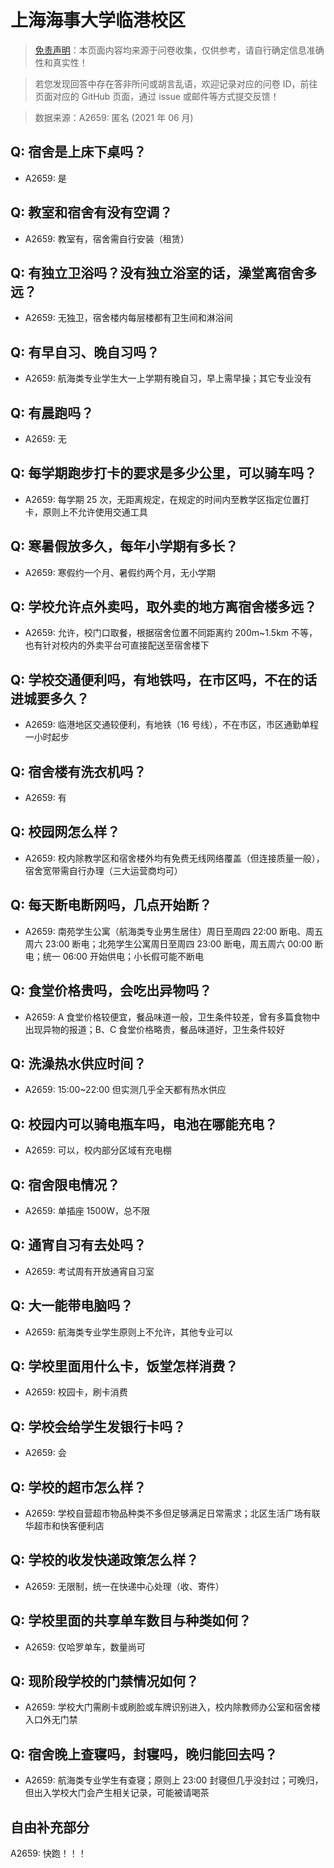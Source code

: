 # 上海海事大学临港校区

> [免责声明](https://colleges.chat/#_3)：本页面内容均来源于问卷收集，仅供参考，请自行确定信息准确性和真实性！

> 若您发现回答中存在答非所问或胡言乱语，欢迎记录对应的问卷 ID，前往页面对应的 GitHub 页面，通过 issue 或邮件等方式提交反馈！

> 数据来源：A2659: 匿名 (2021 年 06 月)

## Q: 宿舍是上床下桌吗？

- A2659: 是

## Q: 教室和宿舍有没有空调？

- A2659: 教室有，宿舍需自行安装（租赁）

## Q: 有独立卫浴吗？没有独立浴室的话，澡堂离宿舍多远？

- A2659: 无独卫，宿舍楼内每层楼都有卫生间和淋浴间

## Q: 有早自习、晚自习吗？

- A2659: 航海类专业学生大一上学期有晚自习，早上需早操；其它专业没有

## Q: 有晨跑吗？

- A2659: 无

## Q: 每学期跑步打卡的要求是多少公里，可以骑车吗？

- A2659: 每学期 25 次，无距离规定，在规定的时间内至教学区指定位置打卡，原则上不允许使用交通工具

## Q: 寒暑假放多久，每年小学期有多长？

- A2659: 寒假约一个月、暑假约两个月，无小学期

## Q: 学校允许点外卖吗，取外卖的地方离宿舍楼多远？

- A2659: 允许，校门口取餐，根据宿舍位置不同距离约 200m\~1.5km 不等，也有针对校内的外卖平台可直接配送至宿舍楼下

## Q: 学校交通便利吗，有地铁吗，在市区吗，不在的话进城要多久？

- A2659: 临港地区交通较便利，有地铁（16 号线），不在市区，市区通勤单程一小时起步

## Q: 宿舍楼有洗衣机吗？

- A2659: 有

## Q: 校园网怎么样？

- A2659: 校内除教学区和宿舍楼外均有免费无线网络覆盖（但连接质量一般），宿舍宽带需自行办理（三大运营商均可）

## Q: 每天断电断网吗，几点开始断？

- A2659: 南苑学生公寓（航海类专业男生居住）周日至周四 22:00 断电、周五周六 23:00 断电；北苑学生公寓周日至周四 23:00 断电，周五周六 00:00 断电；统一 06:00 开始供电；小长假可能不断电

## Q: 食堂价格贵吗，会吃出异物吗？

- A2659: A 食堂价格较便宜，餐品味道一般，卫生条件较差，曾有多篇食物中出现异物的报道；B、C 食堂价格略贵，餐品味道好，卫生条件较好

## Q: 洗澡热水供应时间？

- A2659: 15:00\~22:00 但实测几乎全天都有热水供应

## Q: 校园内可以骑电瓶车吗，电池在哪能充电？

- A2659: 可以，校内部分区域有充电棚

## Q: 宿舍限电情况？

- A2659: 单插座 1500W，总不限

## Q: 通宵自习有去处吗？

- A2659: 考试周有开放通宵自习室

## Q: 大一能带电脑吗？

- A2659: 航海类专业学生原则上不允许，其他专业可以

## Q: 学校里面用什么卡，饭堂怎样消费？

- A2659: 校园卡，刷卡消费

## Q: 学校会给学生发银行卡吗？

- A2659: 会

## Q: 学校的超市怎么样？

- A2659: 学校自营超市物品种类不多但足够满足日常需求；北区生活广场有联华超市和快客便利店

## Q: 学校的收发快递政策怎么样？

- A2659: 无限制，统一在快递中心处理（收、寄件）

## Q: 学校里面的共享单车数目与种类如何？

- A2659: 仅哈罗单车，数量尚可

## Q: 现阶段学校的门禁情况如何？

- A2659: 学校大门需刷卡或刷脸或车牌识别进入，校内除教师办公室和宿舍楼入口外无门禁

## Q: 宿舍晚上查寝吗，封寝吗，晚归能回去吗？

- A2659: 航海类专业学生有查寝；原则上 23:00 封寝但几乎没封过；可晚归，但出入学校大门会产生相关记录，可能被请喝茶

## 自由补充部分

A2659: 快跑！！！